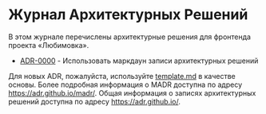 # Журнал Архитектурных Решений

В этом журнале перечислены архитектурные решения для фронтенда проекта «Любимовка».

<!-- adrlog -- Восстановите содержимое с помощью "adr-log -i". Вы можете установить его с помощью "npm install-g adr-log" -->

- [ADR-0000](0000-использовать-маркдаун-записи-архитектурных-решений.md) - Использовать маркдаун записи архитектурных решений

<!-- adrlogstop -->

Для новых ADR, пожалуйста, используйте [template.md](template.md) в качестве основы.
Более подробная информация о MADR доступна по адресу <https://adr.github.io/madr/>.
Общая информация о записях архитектурных решений доступна по адресу <https://adr.github.io/>.
